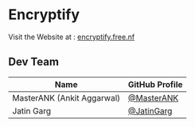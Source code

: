 # Encryptify
Visit the Website at :  [encryptify.free.nf](http://encryptify.free.nf/)


## Dev Team

| Name                       | GitHub Profile                                  |
|----------------------------|-------------------------------------------------|
| MasterANK (Ankit Aggarwal) | [@MasterANK](https://github.com/MasterANK)         |
| Jatin Garg                 | [@JatinGarg](https://github.com/Jatin-Garg1208)      |
